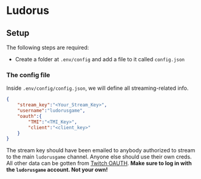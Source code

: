 # Ludorus

## Setup
The following steps are required:

 - Create a folder at `.env/config` and add a file to it called `config.json`

### The config file
Inside `.env/config/config.json`, we will define all streaming-related info.
```json
{
    "stream_key":"<Your_Stream_Key>",
    "username":"ludorusgame",
    "oauth":{
        "TMI":"<TMI_Key>",
        "client":"<client_key>"
    }
}
```

The stream key should have been emailed to anybody authorized to stream to the main `ludorusgame` channel. Anyone else should use their own creds. All other data can be gotten from [Twitch OAUTH](https://twitchapps.com/tmi/). **Make sure to log in with the `ludorusgame` account. Not your own!**
